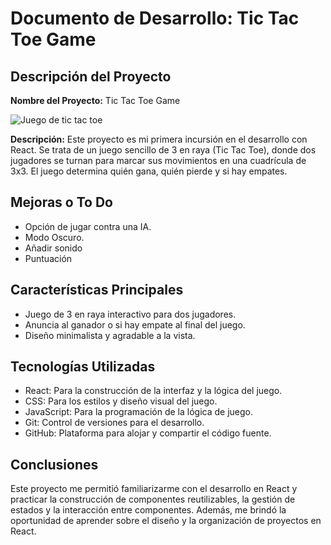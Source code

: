 # Documento de Desarrollo: Tic Tac Toe Game

## Descripción del Proyecto

**Nombre del Proyecto:** Tic Tac Toe Game

![Juego de tic tac toe](design/diseño3EnRaya.png)

**Descripción:** Este proyecto es mi primera incursión en el desarrollo con React. Se trata de un juego sencillo de 3 en raya (Tic Tac Toe), donde dos jugadores se turnan para marcar sus movimientos en una cuadrícula de 3x3. El juego determina quién gana, quién pierde y si hay empates.

## Mejoras o To Do
- Opción de jugar contra una IA.
- Modo Oscuro.
- Añadir sonido
- Puntuación

## Características Principales

- Juego de 3 en raya interactivo para dos jugadores.
- Anuncia al ganador o si hay empate al final del juego.
- Diseño minimalista y agradable a la vista.

## Tecnologías Utilizadas

- React: Para la construcción de la interfaz y la lógica del juego.
- CSS: Para los estilos y diseño visual del juego.
- JavaScript: Para la programación de la lógica de juego.
- Git: Control de versiones para el desarrollo.
- GitHub: Plataforma para alojar y compartir el código fuente.


## Conclusiones

Este proyecto me permitió familiarizarme con el desarrollo en React y practicar la construcción de componentes reutilizables, la gestión de estados y la interacción entre componentes. Además, me brindó la oportunidad de aprender sobre el diseño y la organización de proyectos en React.


